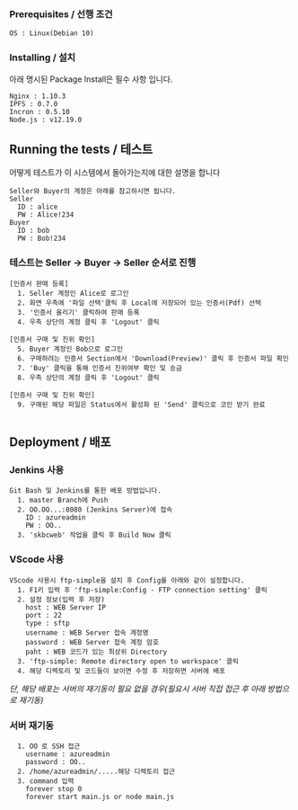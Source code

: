 ### Prerequisites / 선행 조건

```
OS : Linux(Debian 10)
```

### Installing / 설치

아래 명시된 Package Install은 필수 사항 입니다.

```
Nginx : 1.10.3
IPFS : 0.7.0
Incron : 0.5.10
Node.js : v12.19.0
```

## Running the tests / 테스트

어떻게 테스트가 이 시스템에서 돌아가는지에 대한 설명을 합니다

```
Seller와 Buyer의 계정은 아래를 참고하시면 됩니다.
Seller
  ID : alice
  PW : Alice!234
Buyer
  ID : bob
  PW : Bob!234
```
### 테스트는 Seller -> Buyer -> Seller 순서로 진행
```
[인증서 판매 등록]
  1. Seller 계정인 Alice로 로그인
  2. 화면 우측에 '파일 선택'클릭 후 Local에 저장되어 있는 인증서(Pdf) 선택
  3. '인증서 올리기' 클릭하여 판매 등록
  4. 우측 상단의 계정 클릭 후 'Logout' 클릭
  
[인증서 구매 및 진위 확인]
  5. Buyer 계정인 Bob으로 로그인
  6. 구매하려는 인증서 Section에서 'Download(Preview)' 클릭 후 인증서 파일 확인
  7. 'Buy' 클릭을 통해 인증서 진위여부 확인 및 송금
  8. 우측 상단의 계정 클릭 후 'Logout' 클릭
  
[인증서 구매 및 진위 확인]
  9. 구매된 해당 파일은 Status에서 활성화 된 'Send' 클릭으로 코인 받기 완료
  
```

## Deployment / 배포

### Jenkins 사용
```
Git Bash 및 Jenkins를 통한 배포 방법입니다.
  1. master Branch에 Push
  2. OO.OO...:8080 (Jenkins Server)에 접속
    ID : azureadmin
    PW : OO..
  3. 'skbcweb' 작업을 클릭 후 Build Now 클릭
```
### VScode 사용
```
VScode 사용시 ftp-simple을 설치 후 Config를 아래와 같이 설정합니다.
  1. F1키 입력 후 'ftp-simple:Config - FTP connection setting' 클릭
  2. 설정 정보(입력 후 저장)
    host : WEB Server IP
    port : 22
    type : sftp
    username : WEB Server 접속 계정명
    password : WEB Server 접속 계정 암호
    paht : WEB 코드가 있는 최상위 Directory
  3. 'ftp-simple: Remote directory open to workspace' 클릭
  4. 해당 디렉토리 및 코드들이 보이면 수정 후 저장하면 서버에 배포
```
*단, 해당 배포는 서버의 재기동이 필요 없을 경우(필요시 서버 직접 접근 후 아래 방법으로 재기동)*
### 서버 재기동
```
  1. OO 로 SSH 접근
    username : azureadmin
    password : OO..
  2. /home/azureadmin/.....해당 디렉토리 접근
  3. command 입력
    forever stop 0
    forever start main.js or node main.js
```
